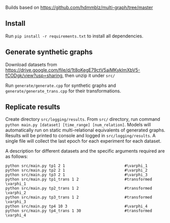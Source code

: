 Builds based on https://github.com/hdmmblz/multi-graph/tree/master

## Install

Run `pip install -r requirements.txt` to install all dependencies.

## Generate synthetic graphs

Download datasets from https://drive.google.com/file/d/1t8oKegE79ctV5aiMKyklmXbV5-fCODgk/view?usp=sharing, then unzip it under `src/`

Run `generate/generate.cpp` for synthetic graphs and `generate/generate_trans.cpp` for their transformations.

## Replicate results

Create directory `src/logging/results`.
From `src/` directory, run command `python main.py [dataset] [time_range] [num_relation]`.
Models will automatically run on static multi-relational equivalents of generated graphs.
Results will be printed to console and logged in `src/logging/results`. 
A single file will collect the last epoch for each experiment for each dataset.

A description for different datasets and the specific arguments required are as follows:

```
python src/main.py tp1 2 1                          #\varphi_1
python src/main.py tp2 2 1                          #\varphi_2
python src/main.py tp3 2 1                          #\varphi_3
python src/main.py tp1_trans 1 2                    #transformed \varphi_1
python src/main.py tp2_trans 1 2                    #transformed \varphi_2
python src/main.py tp3_trans 1 2                    #transformed \varphi_3
python src/main.py tp4 10 3                         #\varphi_4
python src/main.py tp4_trans 1 30                   #transformed \varphi_4
```

